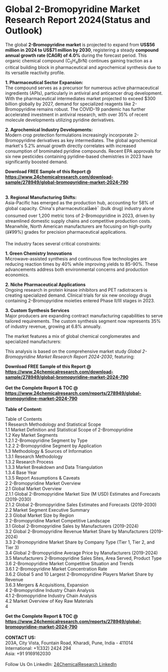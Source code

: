 <h1>Global 2-Bromopyridine Market Research Report 2024(Status and Outlook)</h1><p>The global <strong>2-Bromopyridine market</strong> is projected to expand from <strong>US$56 million in 2024 to US$71 million by 2030</strong>, registering a steady <strong>compound annual growth rate (CAGR) of 4.0%</strong> during the forecast period. This organic chemical compound (C<sub>5</sub>H<sub>4</sub>BrN) continues gaining traction as a critical building block in pharmaceutical and agrochemical synthesis due to its versatile reactivity profile.</p><p><strong>1. Pharmaceutical Sector Expansion:</strong><br>
The compound serves as a precursor for numerous active pharmaceutical ingredients (APIs), particularly in antiviral and anticancer drug development. With the pharmaceutical intermediates market projected to exceed $300 billion globally by 2027, demand for specialized reagents like 2-Bromopyridine remains robust. The COVID-19 pandemic has further accelerated investment in antiviral research, with over 35% of recent molecule developments utilizing pyridine derivatives.</p><p><strong>2. Agrochemical Industry Developments:</strong><br>
Modern crop protection formulations increasingly incorporate 2-Bromopyridine derivatives as key intermediates. The global agrochemical market's 5.2% annual growth directly correlates with increased consumption of brominated pyridine compounds. Recent EPA approvals for six new pesticides containing pyridine-based chemistries in 2023 have significantly boosted demand.</p><div><b>Download FREE Sample of this Report @ 
            <a href="https://www.24chemicalresearch.com/download-sample/278949/global-bromopyridine-market-2024-790">
            https://www.24chemicalresearch.com/download-sample/278949/global-bromopyridine-market-2024-790</a></b></div><br><p><strong>3. Regional Manufacturing Shifts:</strong><br>
Asia-Pacific has emerged as the production hub, accounting for 58% of global capacity. China's pharmaceuticalåæè¯ (bulk drug) industry alone consumed over 1,200 metric tons of 2-Bromopyridine in 2023, driven by streamlined domestic supply chains and competitive production costs. Meanwhile, North American manufacturers are focusing on high-purity (â¥99%) grades for precision pharmaceutical applications.</p><p>The industry faces several critical constraints:</p><p><strong>1. Green Chemistry Innovations</strong><br>
Microwave-assisted synthesis and continuous flow technologies are reducing reaction times by 40% while improving yields to 85-90%. These advancements address both environmental concerns and production economics.</p><p><strong>2. Niche Pharmaceutical Applications</strong><br>
Ongoing research in protein kinase inhibitors and PET radiotracers is creating specialized demand. Clinical trials for six new oncology drugs containing 2-Bromopyridine moieties entered Phase II/III stages in 2023.</p><p><strong>3. Custom Synthesis Services</strong><br>
Major producers are expanding contract manufacturing capabilities to serve tailored requirements. The custom synthesis segment now represents 35% of industry revenue, growing at 6.8% annually.</p><p>The market features a mix of global chemical conglomerates and specialized manufacturers:</p><p>This analysis is based on the comprehensive market study <em>Global 2-Bromopyridine Market Research Report 2024-2030</em>, featuring:
</p><div><b>Download FREE Sample of this Report @ 
            <a href="https://www.24chemicalresearch.com/download-sample/278949/global-bromopyridine-market-2024-790">
            https://www.24chemicalresearch.com/download-sample/278949/global-bromopyridine-market-2024-790</a></b></div><br><div><b>Get the Complete Report & TOC @ 
            <a href="https://www.24chemicalresearch.com/reports/278949/global-bromopyridine-market-2024-790">
            https://www.24chemicalresearch.com/reports/278949/global-bromopyridine-market-2024-790</a></b></div><br>
            <b>Table of Content:</b><p>Table of Contents<br />
 1 Research Methodology and Statistical Scope<br />
 1.1 Market Definition and Statistical Scope of 2-Bromopyridine<br />
 1.2 Key Market Segments<br />
 1.2.1 2-Bromopyridine Segment by Type<br />
 1.2.2 2-Bromopyridine Segment by Application<br />
 1.3 Methodology & Sources of Information<br />
 1.3.1 Research Methodology<br />
 1.3.2 Research Process<br />
 1.3.3 Market Breakdown and Data Triangulation<br />
 1.3.4 Base Year<br />
 1.3.5 Report Assumptions & Caveats<br />
 2 2-Bromopyridine Market Overview<br />
 2.1 Global Market Overview<br />
 2.1.1 Global 2-Bromopyridine Market Size (M USD) Estimates and Forecasts (2019-2030)<br />
 2.1.2 Global 2-Bromopyridine Sales Estimates and Forecasts (2019-2030)<br />
 2.2 Market Segment Executive Summary<br />
 2.3 Global Market Size by Region<br />
 3 2-Bromopyridine Market Competitive Landscape<br />
 3.1 Global 2-Bromopyridine Sales by Manufacturers (2019-2024)<br />
 3.2 Global 2-Bromopyridine Revenue Market Share by Manufacturers (2019-2024)<br />
 3.3 2-Bromopyridine Market Share by Company Type (Tier 1, Tier 2, and Tier 3)<br />
 3.4 Global 2-Bromopyridine Average Price by Manufacturers (2019-2024)<br />
 3.5 Manufacturers 2-Bromopyridine Sales Sites, Area Served, Product Type<br />
 3.6 2-Bromopyridine Market Competitive Situation and Trends<br />
 3.6.1 2-Bromopyridine Market Concentration Rate<br />
 3.6.2 Global 5 and 10 Largest 2-Bromopyridine Players Market Share by Revenue<br />
 3.6.3 Mergers & Acquisitions, Expansion<br />
 4 2-Bromopyridine Industry Chain Analysis<br />
 4.1 2-Bromopyridine Industry Chain Analysis<br />
 4.2 Market Overview of Key Raw Materials<br />
 4</p><div><b>Get the Complete Report & TOC @ 
            <a href="https://www.24chemicalresearch.com/reports/278949/global-bromopyridine-market-2024-790">
            https://www.24chemicalresearch.com/reports/278949/global-bromopyridine-market-2024-790</a></b></div><br><b>CONTACT US:</b><br>
            203A, City Vista, Fountain Road, Kharadi, Pune, India - 411014<br>
            International: +1(332) 2424 294<br>
            Asia: +91 9169162030 <br><br>
            Follow Us On LinkedIn: <a href="https://www.linkedin.com/company/24chemicalresearch/">24ChemicalResearch LinkedIn</a>